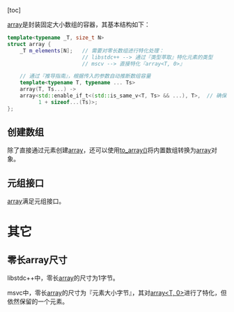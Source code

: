 [toc]

[array]()是封装固定大小数组的容器，其基本结构如下：

```cpp
template<typename _T, size_t N>
struct array {
    _T m_elements[N];   // 需要对零长数组进行特化处理：
                        // libstdc++ --> 通过『类型萃取』特化元素的类型
                        // mscv --> 直接特化『array<T, 0>』

    // 通过『推导指南』，根据传入的参数自动推断数组容量
    template<typename T, typename ... Ts>
    array(T, Ts...) ->
    array<std::enable_if_t<(std::is_same_v<T, Ts> && ...), T>,  // 确保元素类型相同
          1 + sizeof...(Ts)>;
};
```

## 创建数组

除了直接通过元素创建[array]()，还可以使用[to_array()]()将内置数组转换为[array]()对象。

## 元组接口

[array]()满足元组接口。

# 其它

## 零长array尺寸

libstdc++中，零长[array]()的尺寸为1字节。

msvc中，零长[array]()的尺寸为『元素大小字节』，其对[array<T, 0>]()进行了特化，但依然保留的一个元素。





